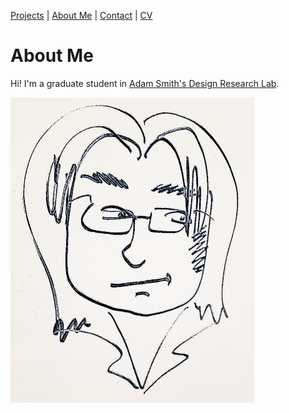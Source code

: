 [Projects](index.html) | [About Me](bio.html) | [Contact](contact.html) | [CV](CV.html) 
# About Me

Hi! I'm a graduate student in [Adam Smith's Design Research Lab](https://adamsmith.as/). 

![Caricature Drawing of Barrett](basketch_small.png)


